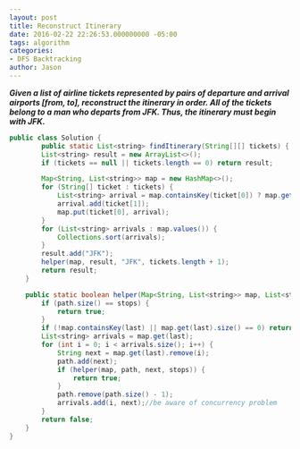 ```yaml
---
layout: post
title: Reconstruct Itinerary
date: 2016-02-22 22:26:53.000000000 -05:00
tags: algorithm
categories:
- DFS Backtracking
author: Jason
---
```

<p><strong><em>Given a list of airline tickets represented by pairs of departure and arrival airports [from, to], reconstruct the itinerary in order. All of the tickets belong to a man who departs from JFK. Thus, the itinerary must begin with JFK.</em></strong></p>


``` java
public class Solution {
        public static List<string> findItinerary(String[][] tickets) {
        List<string> result = new ArrayList<>();
        if (tickets == null || tickets.length == 0) return result;

        Map<String, List<string>> map = new HashMap<>();
        for (String[] ticket : tickets) {
            List<string> arrival = map.containsKey(ticket[0]) ? map.get(ticket[0]) : new ArrayList<>();
            arrival.add(ticket[1]);
            map.put(ticket[0], arrival);
        }
        for (List<string> arrivals : map.values()) {
            Collections.sort(arrivals);
        }
        result.add("JFK");
        helper(map, result, "JFK", tickets.length + 1);
        return result;
    }

    public static boolean helper(Map<String, List<string>> map, List<string> path, String last, int stops) {
        if (path.size() == stops) {
            return true;
        }
        if (!map.containsKey(last) || map.get(last).size() == 0) return false;
        List<string> arrivals = map.get(last);
        for (int i = 0; i < arrivals.size(); i++) {
            String next = map.get(last).remove(i);
            path.add(next);
            if (helper(map, path, next, stops)) {
                return true;
            }
            path.remove(path.size() - 1);
            arrivals.add(i, next);//be aware of concurrency problem
        }
        return false;
    }
}
```
